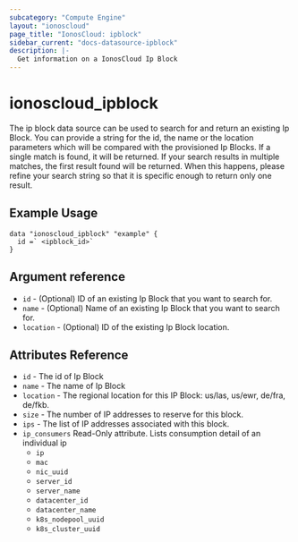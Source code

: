 ```yaml
---
subcategory: "Compute Engine"
layout: "ionoscloud"
page_title: "IonosCloud: ipblock"
sidebar_current: "docs-datasource-ipblock"
description: |-
  Get information on a IonosCloud Ip Block
---
```


# ionoscloud\_ipblock


The ip block data source can be used to search for and return an existing Ip Block. 
You can provide a string for the id, the name or the location parameters which will be compared with the provisioned Ip Blocks. 
If a single match is found, it will be returned. If your search results in multiple matches, the first result found will be returned.
When this happens, please refine your search string so that it is specific enough to return only one result.


## Example Usage

```hcl
data "ionoscloud_ipblock" "example" {
  id =` <ipblock_id>`
}
```

## Argument reference

* `id` - (Optional) ID of an existing Ip Block that you want to search for.
* `name` - (Optional) Name of an existing Ip Block that you want to search for.
* `location` - (Optional) ID of the existing Ip Block location.

## Attributes Reference
* `id` - The id of Ip Block
* `name` - The name of Ip Block
* `location` - The regional location for this IP Block: us/las, us/ewr, de/fra, de/fkb.
* `size` - The number of IP addresses to reserve for this block.
* `ips` - The list of IP addresses associated with this block.
* `ip_consumers` Read-Only attribute. Lists consumption detail of an individual ip
    * `ip`
    * `mac`
    * `nic_uuid`
    * `server_id`
    * `server_name`
    * `datacenter_id`
    * `datacenter_name`
    * `k8s_nodepool_uuid`
    * `k8s_cluster_uuid`